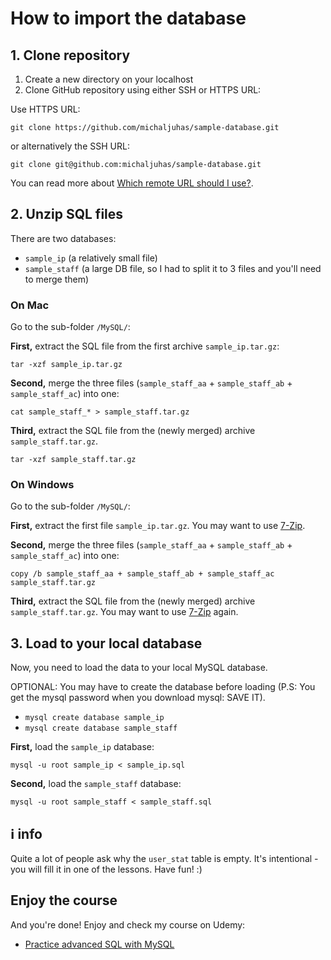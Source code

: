 # How to import the database

## 1. Clone repository

1. Create a new directory on your localhost
2. Clone GitHub repository using either SSH or HTTPS URL:

Use HTTPS URL: 

```
git clone https://github.com/michaljuhas/sample-database.git
```

or alternatively the SSH URL: 

```
git clone git@github.com:michaljuhas/sample-database.git
```

You can read more about [Which remote URL should I use?](https://help.github.com/articles/which-remote-url-should-i-use/).

## 2. Unzip SQL files

There are two databases:

* `sample_ip` (a relatively small file)
* `sample_staff` (a large DB file, so I had to split it to 3 files and you'll need to merge them)

### On Mac

Go to the sub-folder `/MySQL/`:

**First,** extract the SQL file from the first archive `sample_ip.tar.gz`:

```
tar -xzf sample_ip.tar.gz
```

**Second,** merge the three files (`sample_staff_aa` + `sample_staff_ab` + `sample_staff_ac`) into one:

```
cat sample_staff_* > sample_staff.tar.gz
```

**Third,** extract the SQL file from the (newly merged) archive `sample_staff.tar.gz`.

```
tar -xzf sample_staff.tar.gz
```

### On Windows

Go to the sub-folder `/MySQL/`:

**First,** extract the first file `sample_ip.tar.gz`. You may want to use [7-Zip](http://www.7-zip.org/).

**Second,** merge the three files (`sample_staff_aa` + `sample_staff_ab` + `sample_staff_ac`) into one:

```
copy /b sample_staff_aa + sample_staff_ab + sample_staff_ac sample_staff.tar.gz
```

**Third,**  extract  the SQL file from the (newly merged) archive `sample_staff.tar.gz`. You may want to use [7-Zip](http://www.7-zip.org/) again.


## 3. Load to your local database

Now, you need to load the data to your local MySQL database.

OPTIONAL: You may have to create the database before loading (P.S: You get the mysql password when you download mysql: SAVE IT).

* `mysql create database sample_ip`
* `mysql create database sample_staff`

**First,** load the `sample_ip` database:

```
mysql -u root sample_ip < sample_ip.sql
```

**Second,** load the `sample_staff` database:

```
mysql -u root sample_staff < sample_staff.sql
```

## ℹ️ info

Quite a lot of people ask why the `user_stat` table is empty. It's intentional - you will fill it in one of the lessons. Have fun! :)

## Enjoy the course

And you're done! Enjoy and check my course on Udemy:

* [Practice advanced SQL with MySQL](https://www.udemy.com/practice-advanced-sql-with-mysql/)
